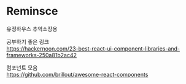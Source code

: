 # Reminsce
유정하우스 추억소장용

공부하기 좋은 링크  
https://hackernoon.com/23-best-react-ui-component-libraries-and-frameworks-250a81b2ac42


컴포넌트 모음  
https://github.com/brillout/awesome-react-components
